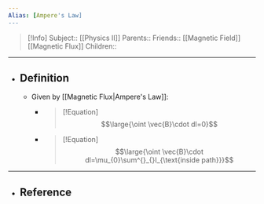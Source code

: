 ```yaml
---
Alias: [Ampere's Law]
---
```

> [!Info]
> Subject:: [[Physics II]]
> Parents:: 
> Friends:: [[Magnetic Field]] [[Magnetic Flux]]
> Children:: 
---
- ## Definition
	- Given by [[Magnetic Flux|Ampere's Law]]:
		- > [!Equation]
		  > $$\large{\oint \vec{B}\cdot dl=0}$$
		- > [!Equation]
		  > $$\large{\oint \vec{B}\cdot dl=\mu_{0}\sum^{}_{}I_{\text{inside path}}}$$
---
- ## Reference